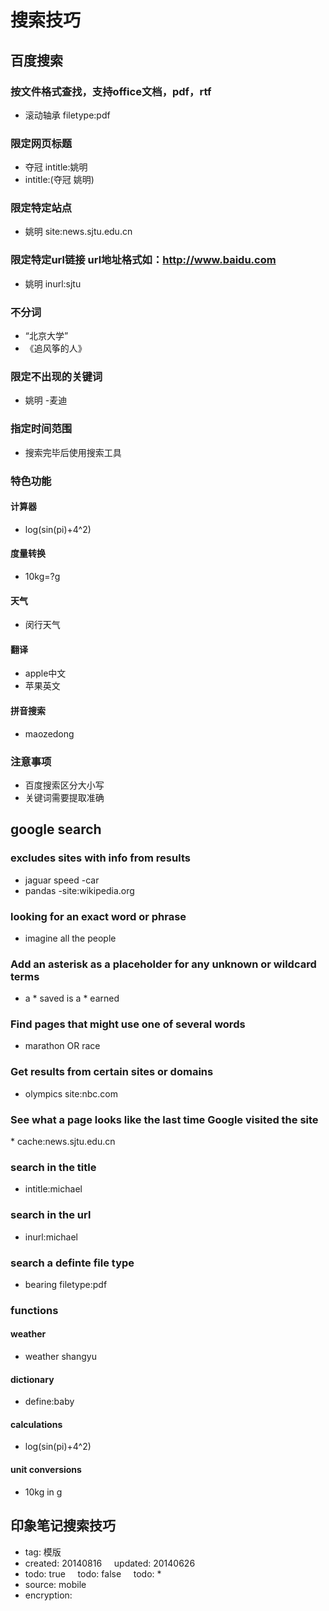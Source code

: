 # 搜索技巧

## 百度搜索

### 按文件格式查找，支持office文档，pdf，rtf

* 滚动轴承 filetype:pdf

### 限定网页标题

* 夺冠 intitle:姚明
* intitle:(夺冠 姚明)

### 限定特定站点

* 姚明 site:news.sjtu.edu.cn

### 限定特定url链接 url地址格式如：http://www.baidu.com

* 姚明 inurl:sjtu

### 不分词

* “北京大学”
* 《追风筝的人》

### 限定不出现的关键词

* 姚明 -麦迪

### 指定时间范围

* 搜索完毕后使用搜索工具

### 特色功能

#### 计算器

* log(sin(pi)+4^2)

#### 度量转换

* 10kg=?g

#### 天气

* 闵行天气

#### 翻译

* apple中文
* 苹果英文

#### 拼音搜索

* maozedong

### 注意事项

* 百度搜索区分大小写
* 关键词需要提取准确

## google search

### excludes sites with info from results

* jaguar speed -car
* pandas -site:wikipedia.org

### looking for an exact word or phrase

* imagine all the people

### Add an asterisk as a placeholder for any unknown or wildcard terms

* a * saved is a * earned

### Find pages that might use one of several words

* marathon OR race

### Get results from certain sites or domains

* olympics site:nbc.com

### See what a page looks like the last time Google visited the site

* cache:news.sjtu.edu.cn

### search in the title

* intitle:michael

### search in the url

* inurl:michael

### search a definte file type

* bearing filetype:pdf

### functions

#### weather

* weather shangyu

#### dictionary

* define:baby

#### calculations

* log(sin(pi)+4^2)

#### unit conversions

* 10kg in g

## 印象笔记搜索技巧

* tag: 模版
* created: 20140816     updated: 20140626
* todo: true     todo: false     todo: *
* source: mobile
* encryption:
